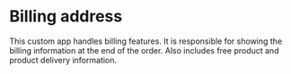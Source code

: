 # Billing address

This custom app handles billing features.
It is responsible for showing the billing information at the end of the order. 
Also includes free product and product delivery information.